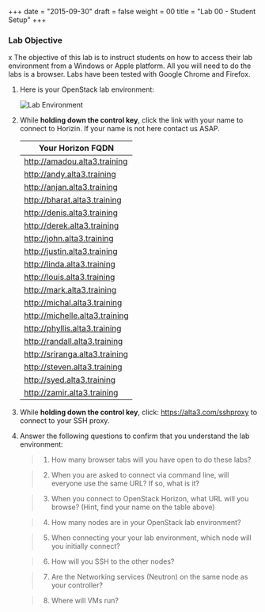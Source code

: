 +++
date = "2015-09-30"
draft = false
weight = 00
title = "Lab 00 - Student Setup"
+++

### Lab Objective
x
The objective of this lab is to instruct students on how to access their lab environment from a Windows or Apple platform. All you will need to do the labs is a browser. Labs have been tested with Google Chrome and Firefox. 

1. Here is your OpenStack lab environment: 

	![Lab Environment](https://i.imgur.com/diOquaU.png)

2. While **holding down the control key**, click the link with your name to connect to Horizin. If your name is not here contact us ASAP. 

    | Your Horizon FQDN
    | ---
    |http://amadou.alta3.training
    |http://andy.alta3.training
    |http://anjan.alta3.training
    |http://bharat.alta3.training
    |http://denis.alta3.training
    |http://derek.alta3.training
    |http://john.alta3.training
    |http://justin.alta3.training
    |http://linda.alta3.training
    |http://louis.alta3.training
    |http://mark.alta3.training
    |http://michal.alta3.training
    |http://michelle.alta3.training
    |http://phyllis.alta3.training
    |http://randall.alta3.training
    |http://sriranga.alta3.training
    |http://steven.alta3.training
    |http://syed.alta3.training
    |http://zamir.alta3.training

3. While **holding down the control key**, click: https://alta3.com/sshproxy to connect to your SSH proxy.
 
4. Answer the following questions to confirm that you understand the lab environment:

	>   1. How many browser tabs will you have open to do these labs?
	
	>   2. When you are asked to connect via command line, will everyone use the same URL?  If so, what is it?
	
	>   3. When you connect to OpenStack Horizon, what URL will you browse? (Hint, find your name on the table above)
	
	>   4. How many nodes are in your OpenStack lab environment?
	
	>   5. When connecting your your lab environment, which node will you initially connect?
	
	>   6. How will you SSH to the other nodes?

	>   7. Are the Networking services (Neutron) on the same node as your controller?

	>   8. Where will VMs run?
	
